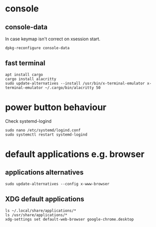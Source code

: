 
# console
## console-data
In case keymap isn't correct on xsession start.

    dpkg-reconfigure console-data

## fast terminal

    apt install cargo
    cargo install alacritty
    sudo update-alternatives --install /usr/bin/x-terminal-emulator x-terminal-emulator ~/.cargo/bin/alacritty 50


# power button behaviour
Check systemd-logind

    sudo nano /etc/systemd/logind.conf
    sudo systemctl restart systemd-logind

# default applications e.g. browser
## applications alternatives

    sudo update-alternatives --config x-www-browser

## XDG default applications

    ls ~/.local/share/applications/*
    ls /usr/share/applications/*
    xdg-settings set default-web-browser google-chrome.desktop
